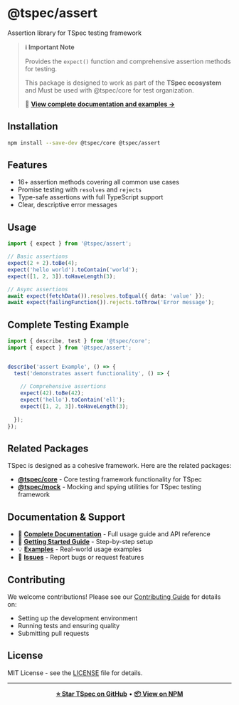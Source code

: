 # @tspec/assert

Assertion library for TSpec testing framework

> **ℹ️ Important Note**
> 
> Provides the `expect()` function and comprehensive assertion methods for testing.
> 
> This package is designed to work as part of the **TSpec ecosystem** and Must be used with @tspec/core for test organization.
> 
> 📖 **[View complete documentation and examples →](https://github.com/oliver-richman/tspec#readme)**

## Installation

```bash
npm install --save-dev @tspec/core @tspec/assert
```

## Features

- 16+ assertion methods covering all common use cases
- Promise testing with `resolves` and `rejects`
- Type-safe assertions with full TypeScript support
- Clear, descriptive error messages

## Usage

```typescript
import { expect } from '@tspec/assert';

// Basic assertions
expect(2 + 2).toBe(4);
expect('hello world').toContain('world');
expect([1, 2, 3]).toHaveLength(3);

// Async assertions
await expect(fetchData()).resolves.toEqual({ data: 'value' });
await expect(failingFunction()).rejects.toThrow('Error message');
```

## Complete Testing Example


```typescript
import { describe, test } from '@tspec/core';
import { expect } from '@tspec/assert';


describe('assert Example', () => {
  test('demonstrates assert functionality', () => {
    
    // Comprehensive assertions
    expect(42).toBe(42);
    expect('hello').toContain('ell');
    expect([1, 2, 3]).toHaveLength(3);
    
  });
});
```


## Related Packages

TSpec is designed as a cohesive framework. Here are the related packages:

- [**@tspec/core**](https://npmjs.com/package/@tspec/core) - Core testing framework functionality for TSpec
- [**@tspec/mock**](https://npmjs.com/package/@tspec/mock) - Mocking and spying utilities for TSpec testing framework

## Documentation & Support

- 📖 **[Complete Documentation](https://github.com/oliver-richman/tspec#readme)** - Full usage guide and API reference
- 🚀 **[Getting Started Guide](https://github.com/oliver-richman/tspec/blob/main/docs/GETTING_STARTED.md)** - Step-by-step setup
- 💡 **[Examples](https://github.com/oliver-richman/tspec/tree/main/examples)** - Real-world usage examples
- 🐛 **[Issues](https://github.com/oliver-richman/tspec/issues)** - Report bugs or request features

## Contributing

We welcome contributions! Please see our [Contributing Guide](https://github.com/oliver-richman/tspec/blob/main/CONTRIBUTING.md) for details on:

- Setting up the development environment
- Running tests and ensuring quality
- Submitting pull requests

## License

MIT License - see the [LICENSE](https://github.com/oliver-richman/tspec/blob/main/LICENSE) file for details.

---

<div align="center">

**[⭐ Star TSpec on GitHub](https://github.com/oliver-richman/tspec)** • **[📦 View on NPM](https://npmjs.com/package/@tspec/assert)**

</div>
